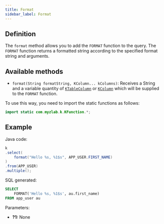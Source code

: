 ```yaml
---
title: Format
sidebar_label: Format
---
```


## Definition

The `format` method allows you to add the `FORMAT` function to the query. The `FORMAT` function returns a formatted string according to the specified format string and arguments.

## Available methods

- `format(String formatString, KColumn... kColumns)`: Receives a String and a variable quantity of [`KTableColumn`](/docs/misc/select-list-values#1-ktablecolumn) or [`KColumn`](/docs/misc/select-list-values#2-kcolumn) which will be supplied to the `FORMAT` function.

To use this way, you need to import the static functions as follows:

```java
import static com.myzlab.k.KFunction.*;
```

## Example

Java code:

```java
k
.select(
    format("Hello %s, %1$s", APP_USER.FIRST_NAME)
)
.from(APP_USER)
.multiple();
```

SQL generated:

```sql
SELECT
    FORMAT('Hello %s, %1$s', au.first_name)
FROM app_user au
```

Parameters:

- **?1:** None